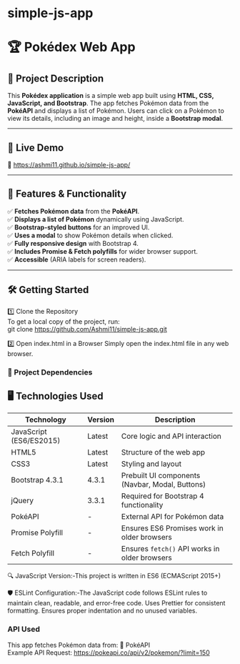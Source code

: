 # simple-js-app

# 🏆 Pokédex Web App

## 📌 Project Description

This **Pokédex application** is a simple web app built using **HTML, CSS, JavaScript, and Bootstrap**. The app fetches Pokémon data from the **PokéAPI** and displays a list of Pokémon. Users can click on a Pokémon to view its details, including an image and height, inside a **Bootstrap modal**.

---

## 🚀 Live Demo

🔗 https://ashmi11.github.io/simple-js-app/

---

## 📜 Features & Functionality

✅ **Fetches Pokémon data** from the **PokéAPI**.  
✅ **Displays a list of Pokémon** dynamically using JavaScript.  
✅ **Bootstrap-styled buttons** for an improved UI.  
✅ **Uses a modal** to show Pokémon details when clicked.  
✅ **Fully responsive design** with Bootstrap 4.  
✅ **Includes Promise & Fetch polyfills** for wider browser support.  
✅ **Accessible** (ARIA labels for screen readers).

---

## 🛠 Getting Started

1️⃣ Clone the Repository  
To get a local copy of the project, run:  
git clone https://github.com/Ashmi11/simple-js-app.git

2️⃣ Open index.html in a Browser
Simply open the index.html file in any web browser.

### 🔧 Project Dependencies

## 🖥 Technologies Used

| **Technology**          | **Version** | **Description**                                 |
| ----------------------- | ----------- | ----------------------------------------------- |
| JavaScript (ES6/ES2015) | Latest      | Core logic and API interaction                  |
| HTML5                   | Latest      | Structure of the web app                        |
| CSS3                    | Latest      | Styling and layout                              |
| Bootstrap 4.3.1         | 4.3.1       | Prebuilt UI components (Navbar, Modal, Buttons) |
| jQuery                  | 3.3.1       | Required for Bootstrap 4 functionality          |
| PokéAPI                 | -           | External API for Pokémon data                   |
| Promise Polyfill        | -           | Ensures ES6 Promises work in older browsers     |
| Fetch Polyfill          | -           | Ensures `fetch()` API works in older browsers   |

🔍 JavaScript Version:-This project is written in ES6 (ECMAScript 2015+)

🛡 ESLint Configuration:-The JavaScript code follows ESLint rules to maintain clean, readable, and error-free code.
Uses Prettier for consistent formatting.
Ensures proper indentation and no unused variables.

### API Used

This app fetches Pokémon data from:
🔗 PokéAPI  
Example API Request:
https://pokeapi.co/api/v2/pokemon/?limit=150

